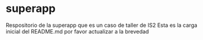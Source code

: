 # superapp
Respositorio de la superapp que es un caso de taller de IS2
Esta es la carga inicial del README.md por favor actualizar a la brevedad
